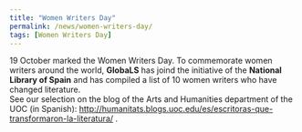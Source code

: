 ```yaml
---
title: "Women Writers Day"
permalink: /news/women-writers-day/
tags: [Women Writers Day]
---
```


19 October marked the Women Writers Day. To commemorate women writers around the world, **GlobaLS** has joind the initiative of the **National Library of Spain** and has compiled a list of 10 women writers who have changed literature.  
See our selection on the blog of the Arts and Humanities department of the UOC (in Spanish): http://humanitats.blogs.uoc.edu/es/escritoras-que-transformaron-la-literatura/ .
